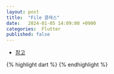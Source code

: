 ```yaml
---
layout: post
title:  "File 클래스"
date:   2024-01-05 14:09:00 +0900
categories:  Flutter
published: false
---
```


- [참고]()

{% highlight dart %}
{% endhighlight %}
